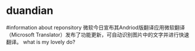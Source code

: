 # duandian
#information about reponsitory
微软今日宣布其Andriod版翻译应用微软翻译（Microsoft Translator）发布了功能更新，可自动识别图片中的文字并进行快速翻译。
what is my lovely do?
